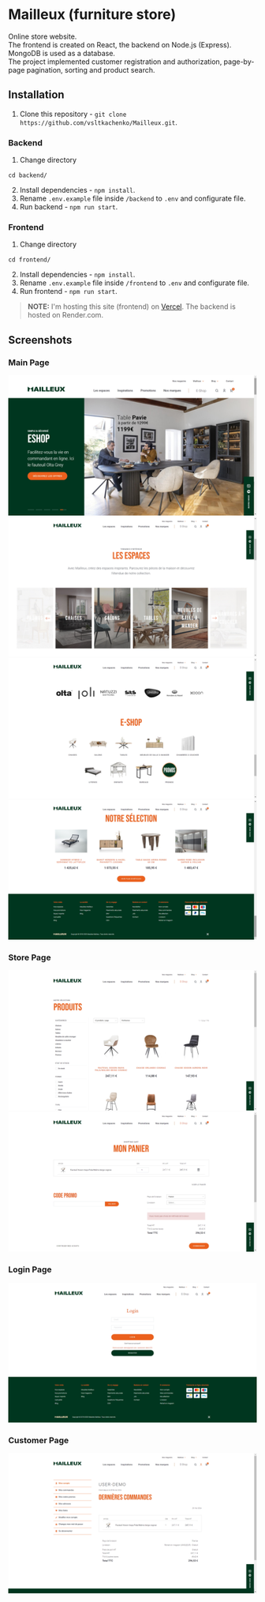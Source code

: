 # Mailleux (furniture store)

Online store website.  
The frontend is created on React, the backend on Node.js (Express). MongoDB is used as a database.  
The project implemented customer registration and authorization, page-by-page pagination, sorting and product search.

## Installation

1. Clone this repository - `git clone https://github.com/vsltkachenko/Mailleux.git`.

### Backend

1. Change directory

```shell
cd backend/
```

2. Install dependencies - `npm install`.
3. Rename `.env.example` file inside `/backend` to `.env` and configurate file.
4. Run backend - `npm run start`.

### Frontend

1. Change directory

```shell
cd frontend/
```

2. Install dependencies - `npm install`.
3. Rename `.env.example` file inside `/frontend` to `.env` and configurate file.
4. Run frontend - `npm run start`.

> **NOTE:** I'm hosting this site (frontend) on [Vercel](https://mailleux.vercel.app/). The backend is hosted on Render.com.

## Screenshots

### Main Page

![Screenshot #1](https://raw.githubusercontent.com/vsltkachenko/Mailleux/main/screenshots/1.jpg)
![Screenshot #2](https://raw.githubusercontent.com/vsltkachenko/Mailleux/main/screenshots/2.jpg)
![Screenshot #3](https://raw.githubusercontent.com/vsltkachenko/Mailleux/main/screenshots/3.jpg)
![Screenshot #4](https://raw.githubusercontent.com/vsltkachenko/Mailleux/main/screenshots/4.jpg)

### Store Page

![Screenshot #5](https://raw.githubusercontent.com/vsltkachenko/Mailleux/main/screenshots/5.jpg)
![Screenshot #6](https://raw.githubusercontent.com/vsltkachenko/Mailleux/main/screenshots/6.jpg)

### Login Page

![Screenshot #7](https://raw.githubusercontent.com/vsltkachenko/Mailleux/main/screenshots/7.jpg)

### Customer Page

![Screenshot #8](https://raw.githubusercontent.com/vsltkachenko/Mailleux/main/screenshots/8.jpg)
